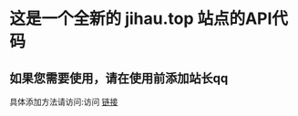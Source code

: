 # 这是一个全新的 jihau.top 站点的API代码

## 如果您需要使用，请在使用前添加站长qq

  具体添加方法请访问:访问 [链接](https://jihau.com/%e6%84%8f%e8%a7%81%e5%8f%8d%e9%a6%88)